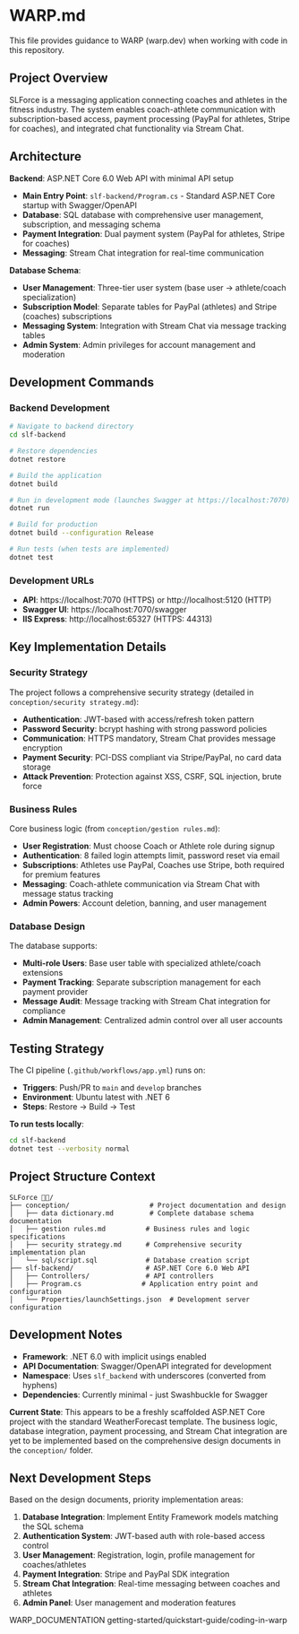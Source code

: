 # WARP.md

This file provides guidance to WARP (warp.dev) when working with code in this repository.

## Project Overview

SLForce is a messaging application connecting coaches and athletes in the fitness industry. The system enables coach-athlete communication with subscription-based access, payment processing (PayPal for athletes, Stripe for coaches), and integrated chat functionality via Stream Chat.

## Architecture

**Backend**: ASP.NET Core 6.0 Web API with minimal API setup
- **Main Entry Point**: `slf-backend/Program.cs` - Standard ASP.NET Core startup with Swagger/OpenAPI
- **Database**: SQL database with comprehensive user management, subscription, and messaging schema
- **Payment Integration**: Dual payment system (PayPal for athletes, Stripe for coaches)
- **Messaging**: Stream Chat integration for real-time communication

**Database Schema**:
- **User Management**: Three-tier user system (base user → athlete/coach specialization)
- **Subscription Model**: Separate tables for PayPal (athletes) and Stripe (coaches) subscriptions
- **Messaging System**: Integration with Stream Chat via message tracking tables
- **Admin System**: Admin privileges for account management and moderation

## Development Commands

### Backend Development

```bash
# Navigate to backend directory
cd slf-backend

# Restore dependencies
dotnet restore

# Build the application
dotnet build

# Run in development mode (launches Swagger at https://localhost:7070)
dotnet run

# Build for production
dotnet build --configuration Release

# Run tests (when tests are implemented)
dotnet test
```

### Development URLs
- **API**: https://localhost:7070 (HTTPS) or http://localhost:5120 (HTTP)
- **Swagger UI**: https://localhost:7070/swagger
- **IIS Express**: http://localhost:65327 (HTTPS: 44313)

## Key Implementation Details

### Security Strategy
The project follows a comprehensive security strategy (detailed in `conception/security strategy.md`):
- **Authentication**: JWT-based with access/refresh token pattern
- **Password Security**: bcrypt hashing with strong password policies  
- **Communication**: HTTPS mandatory, Stream Chat provides message encryption
- **Payment Security**: PCI-DSS compliant via Stripe/PayPal, no card data storage
- **Attack Prevention**: Protection against XSS, CSRF, SQL injection, brute force

### Business Rules
Core business logic (from `conception/gestion rules.md`):
- **User Registration**: Must choose Coach or Athlete role during signup
- **Authentication**: 8 failed login attempts limit, password reset via email
- **Subscriptions**: Athletes use PayPal, Coaches use Stripe, both required for premium features
- **Messaging**: Coach-athlete communication via Stream Chat with message status tracking
- **Admin Powers**: Account deletion, banning, and user management

### Database Design
The database supports:
- **Multi-role Users**: Base user table with specialized athlete/coach extensions
- **Payment Tracking**: Separate subscription management for each payment provider
- **Message Audit**: Message tracking with Stream Chat integration for compliance
- **Admin Management**: Centralized admin control over all user accounts

## Testing Strategy

The CI pipeline (`.github/workflows/app.yml`) runs on:
- **Triggers**: Push/PR to `main` and `develop` branches
- **Environment**: Ubuntu latest with .NET 6
- **Steps**: Restore → Build → Test

**To run tests locally**:
```bash
cd slf-backend
dotnet test --verbosity normal
```

## Project Structure Context

```
SLForce 💪🏽/
├── conception/                    # Project documentation and design
│   ├── data dictionary.md         # Complete database schema documentation
│   ├── gestion rules.md          # Business rules and logic specifications
│   ├── security strategy.md      # Comprehensive security implementation plan
│   └── sql/script.sql            # Database creation script
├── slf-backend/                  # ASP.NET Core 6.0 Web API
│   ├── Controllers/              # API controllers
│   ├── Program.cs               # Application entry point and configuration
│   └── Properties/launchSettings.json  # Development server configuration
```

## Development Notes

- **Framework**: .NET 6.0 with implicit usings enabled
- **API Documentation**: Swagger/OpenAPI integrated for development
- **Namespace**: Uses `slf_backend` with underscores (converted from hyphens)
- **Dependencies**: Currently minimal - just Swashbuckle for Swagger

**Current State**: This appears to be a freshly scaffolded ASP.NET Core project with the standard WeatherForecast template. The business logic, database integration, payment processing, and Stream Chat integration are yet to be implemented based on the comprehensive design documents in the `conception/` folder.

## Next Development Steps

Based on the design documents, priority implementation areas:
1. **Database Integration**: Implement Entity Framework models matching the SQL schema
2. **Authentication System**: JWT-based auth with role-based access control
3. **User Management**: Registration, login, profile management for coaches/athletes
4. **Payment Integration**: Stripe and PayPal SDK integration
5. **Stream Chat Integration**: Real-time messaging between coaches and athletes
6. **Admin Panel**: User management and moderation features

<citations>
<document>
<document_type>WARP_DOCUMENTATION</document_type>
<document_id>getting-started/quickstart-guide/coding-in-warp</document_id>
</document>
</citations>